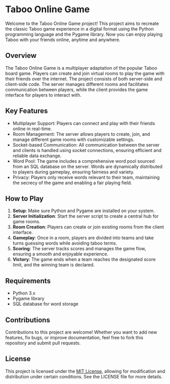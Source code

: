 # Taboo Online Game

Welcome to the Taboo Online Game project! This project aims to recreate the classic Taboo game experience in a digital 
format using the Python programming language and the Pygame library. Now you can enjoy playing Taboo with your friends 
online, anytime and anywhere.

## Overview

The Taboo Online Game is a multiplayer adaptation of the popular Taboo board game. Players can create and join virtual 
rooms to play the game with their friends over the internet. The project consists of both server-side and client-side code. 
The server manages different rooms and facilitates communication between players, while the client provides the game 
interface for players to interact with.

## Key Features

- Multiplayer Support: Players can connect and play with their friends online in real-time.
- Room Management: The server allows players to create, join, and manage different game rooms with customizable settings.
- Socket-based Communication: All communication between the server and clients is handled using socket connections,
  ensuring efficient and reliable data exchange.
- Word Pool: The game includes a comprehensive word pool sourced from an SQL database on the server. Words are dynamically
  distributed to players during gameplay, ensuring fairness and variety.
- Privacy: Players only receive words relevant to their team, maintaining the secrecy of the game and enabling a fair
  playing field.

## How to Play

1. **Setup**: Make sure Python and Pygame are installed on your system.
2. **Server Initialization**: Start the server script to create a central hub for game rooms.
3. **Room Creation**: Players can create or join existing rooms from the client interface.
4. **Gameplay**: Once in a room, players are divided into teams and take turns guessing words while avoiding taboo terms.
5. **Scoring**: The server tracks scores and manages the game flow, ensuring a smooth and enjoyable experience.
6. **Victory**: The game ends when a team reaches the designated score limit, and the winning team is declared.

## Requirements

- Python 3.x
- Pygame library
- SQL database for word storage

## Contributions

Contributions to this project are welcome! Whether you want to add new features, fix bugs, or improve documentation, feel free to fork this repository and submit pull requests.

## License

This project is licensed under the [MIT License](LICENSE), allowing for modification and distribution under certain conditions. See the LICENSE file for more details.
